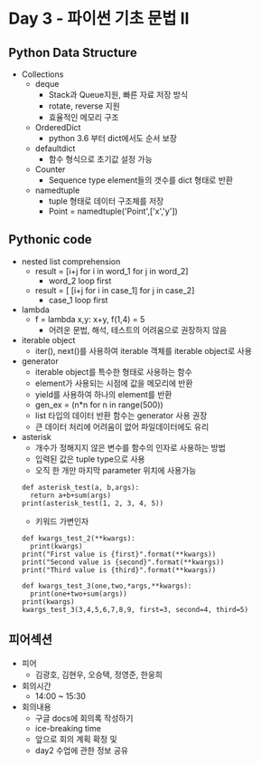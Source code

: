 # Day 3 - 파이썬 기초 문법 II

## Python Data Structure
* Collections
  * deque
    * Stack과 Queue지원, 빠른 자료 저장 방식
    * rotate, reverse 지원
    * 효율적인 메모리 구조
  * OrderedDict
    * python 3.6 부터 dict에서도 순서 보장
  * defaultdict
    * 함수 형식으로 초기값 설정 가능
  * Counter
    * Sequence type element들의 갯수를 dict 형태로 반환
  * namedtuple
    * tuple 형태로 데이터 구조체를 저장
    * Point = namedtuple('Point',['x','y'])
  
  

## Pythonic code

* nested list comprehension
  * result = [i+j for i in word_1 for j in word_2]
    * word_2 loop first
  * result = [ [i+j for i in case_1] for j in case_2]
    * case_1 loop first
* lambda
  * f = lambda x,y: x+y, f(1,4) = 5
    * 어려운 문법, 해석, 테스트의 어려움으로 권장하지 않음
* iterable object
  * iter(), next()를 사용하여 iterable 객체를 iterable object로 사용
* generator
  * iterable object를 특수한 형태로 사용하는 함수
  * element가 사용되는 시점에 값을 메모리에 반환
  * yield를 사용하여 하나의 element를 반환
  * gen_ex = (n*n for n in range(500))
  * list 타입의 데이터 반환 함수는 generator 사용 권장
  * 큰 데이터 처리에 어려움이 없어 파일데이터에도 유리
* asterisk
  * 개수가 정해지지 않은 변수를 함수의 인자로 사용하는 방법
  * 입력된 값은 tuple type으로 사용
  * 오직 한 개만 마지막 parameter 위치에 사용가능
  ```
  def asterisk_test(a, b,args):
    return a+b+sum(args)
  print(asterisk_test(1, 2, 3, 4, 5))
  ```
  * 키워드 가변인자
  ```
  def kwargs_test_2(**kwargs):
    print(kwargs)
  print("First value is {first}".format(**kwargs))
  print("Second value is {second}".format(**kwargs))
  print("Third value is {third}".format(**kwargs))
  
  def kwargs_test_3(one,two,*args,**kwargs):
    print(one+two+sum(args))
  print(kwargs)
  kwargs_test_3(3,4,5,6,7,8,9, first=3, second=4, third=5)
  ```





 ## 피어섹션
 
 * 피어
   * 김광호, 김현우, 오승택, 정영준, 한웅희
 * 회의시간
   * 14:00 ~ 15:30
 * 회의내용
   * 구글 docs에 회의록 작성하기
   * ice-breaking time 
   * 앞으로 회의 계획 확정 및
   * day2 수업에 관한 정보 공유
 









 
 
  


  
